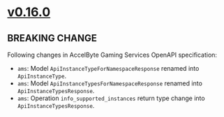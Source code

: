 # [v0.16.0]

## BREAKING CHANGE

Following changes in AccelByte Gaming Services OpenAPI specification:

- `ams`: Model `ApiInstanceTypeForNamespaceResponse` renamed into `ApiInstanceType`.
- `ams`: Model `ApiInstanceTypesForNamespaceResponse` renamed into `ApiInstanceTypesResponse`.
- `ams`: Operation `info_supported_instances` return type change into `ApiInstanceTypesResponse`.

[v0.16.0]: https://github.com/AccelByte/accelbyte-python-modular-sdk/compare/services-ams/v0.15.0..services-ams/v0.16.0
